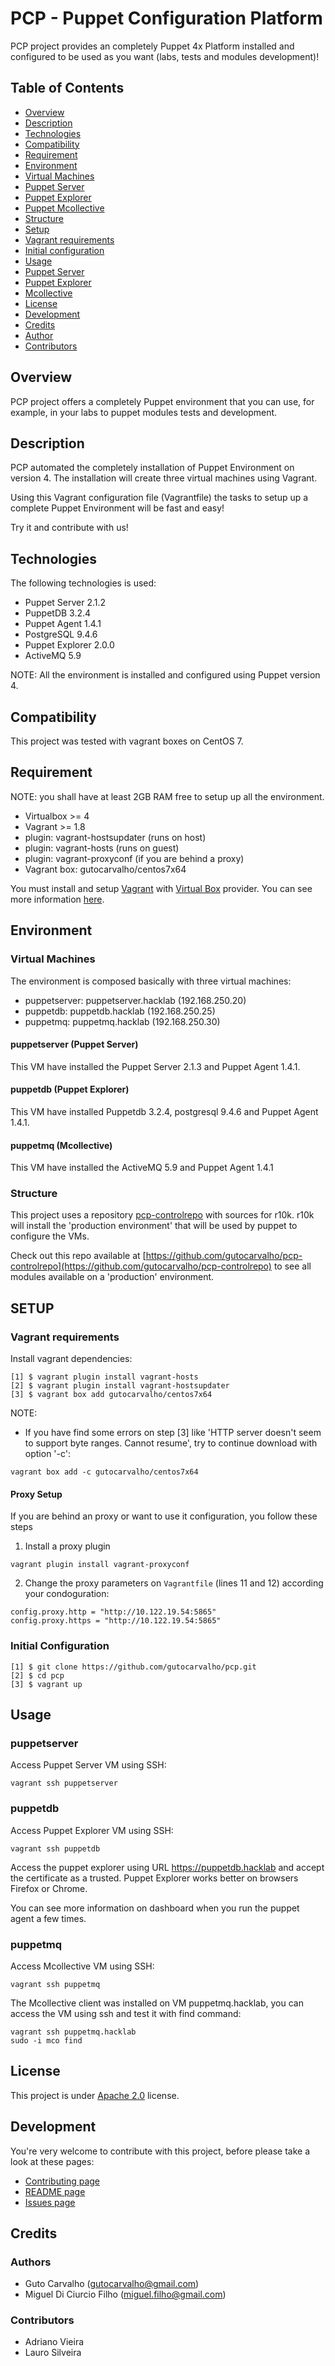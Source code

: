# PCP - Puppet Configuration Platform

PCP project provides an completely Puppet 4x Platform installed and configured to be used as you want (labs, tests and modules development)!

## Table of Contents
* [Overview](#overview)
* [Description](#description)
* [Technologies](#technologies)
* [Compatibility](#compatibility)
* [Requirement](#requirement)
* [Environment](#environment)
 * [Virtual Machines](#virtual-machines)
  * [Puppet Server](#puppetserver-puppet-server)
  * [Puppet Explorer](#puppetserver-puppet-explorer)
  * [Puppet Mcollective](#puppetserver-mcollective)
 * [Structure](#structure)
* [Setup](#setup)
 * [Vagrant requirements](#vagrant-requirements)
 * [Initial configuration](#initial-configuration)
* [Usage](#usage)
 * [Puppet Server](#puppet-server)
 * [Puppet Explorer](#puppetdb)
 * [Mcollective](#puppetmq)
* [License](#license)
* [Development](#development)
* [Credits](#credits)
 * [Author](#authors)
 * [Contributors](#contributors)

## Overview

PCP project offers a completely Puppet environment that you can use, for example, in your labs to puppet modules tests and development.

## Description

PCP automated the completely installation of Puppet Environment on version 4. The installation will create three virtual machines using Vagrant.

Using this Vagrant configuration file (Vagrantfile) the tasks to setup up a complete  Puppet Environment will be fast and easy!

Try it and contribute with us!

## Technologies

The following technologies is used:
* Puppet Server 2.1.2
* PuppetDB 3.2.4
* Puppet Agent 1.4.1
* PostgreSQL 9.4.6
* Puppet Explorer 2.0.0
* ActiveMQ 5.9

NOTE: All the environment is installed and configured using Puppet version 4.

## Compatibility

This project was tested with vagrant boxes on CentOS 7.

## Requirement

NOTE: you shall have at least 2GB RAM free to setup up all the environment.

* Virtualbox >= 4
* Vagrant >= 1.8
* plugin: vagrant-hostsupdater (runs on host)
* plugin: vagrant-hosts (runs on guest)
* plugin: vagrant-proxyconf (if you are behind a proxy)
* Vagrant box: gutocarvalho/centos7x64

You must install and setup [Vagrant](https://www.vagrantup.com/docs/installation/) with [Virtual Box](https://www.virtualbox.org/wiki/Downloads) provider. You can see more information [here](https://www.vagrantup.com/docs/virtualbox/).

## Environment

### Virtual Machines

The environment is composed basically with three virtual machines:

* puppetserver: puppetserver.hacklab (192.168.250.20)
* puppetdb: puppetdb.hacklab (192.168.250.25)
* puppetmq: puppetmq.hacklab (192.168.250.30)

#### puppetserver (Puppet Server)

This VM have installed the Puppet Server 2.1.3 and Puppet Agent 1.4.1.

#### puppetdb (Puppet Explorer)

This VM have installed Puppetdb 3.2.4, postgresql 9.4.6 and Puppet Agent 1.4.1.

#### puppetmq (Mcollective)

This VM have installed the ActiveMQ 5.9 and Puppet Agent 1.4.1

### Structure

This project uses a repository [pcp-controlrepo](https://github.com/gutocarvalho/pcp-controlrepo) with sources for r10k. r10k will install the 'production environment' that will be used by puppet to configure the VMs.

Check out this repo available at [https://github.com/gutocarvalho/pcp-controlrepo](https://github.com/gutocarvalho/pcp-controlrepo) to see all modules available on a 'production' environment.

## SETUP

### Vagrant requirements

Install vagrant dependencies:
```
[1] $ vagrant plugin install vagrant-hosts
[2] $ vagrant plugin install vagrant-hostsupdater
[3] $ vagrant box add gutocarvalho/centos7x64
```
NOTE:
* If you have find some errors on step [3] like 'HTTP server doesn't seem to support byte ranges. Cannot resume', try to continue download with option '-c':

```shell
vagrant box add -c gutocarvalho/centos7x64
```

#### Proxy Setup

If you are behind an proxy or want to use it configuration, you follow these steps

1. Install a proxy plugin

```shell
vagrant plugin install vagrant-proxyconf
```

2. Change the proxy parameters on ```Vagrantfile``` (lines 11 and 12) according your  condoguration:

```shell
config.proxy.http = "http://10.122.19.54:5865"
config.proxy.https = "http://10.122.19.54:5865"
```

### Initial Configuration

```shell
[1] $ git clone https://github.com/gutocarvalho/pcp.git
[2] $ cd pcp
[3] $ vagrant up
```

## Usage

### puppetserver

Access Puppet Server VM using SSH:
```shell
vagrant ssh puppetserver
```

### puppetdb

Access Puppet Explorer VM using SSH:
```shell
vagrant ssh puppetdb
```

Access the puppet explorer using URL https://puppetdb.hacklab and accept the certificate as a trusted. Puppet Explorer works better on browsers Firefox or Chrome.

You can see more information on dashboard when you run the puppet agent a few times.


### puppetmq

Access Mcollective VM using SSH:
```shell
vagrant ssh puppetmq
```

The Mcollective client was installed on VM puppetmq.hacklab, you can access the VM using ssh and test it with find command:

```shell
vagrant ssh puppetmq.hacklab
sudo -i mco find
```

## License

This project is under [Apache 2.0](#LICENSE) license.

## Development

You're very welcome to contribute with this project, before please take a look at these pages:
* [Contributing page](#CONTRIBUTING.md)
* [README page](#README)
* [Issues page](https://github.com/gutocarvalho/pcp/issues)

## Credits
### Authors
* Guto Carvalho (gutocarvalho@gmail.com)
* Miguel Di Ciurcio Filho (miguel.filho@gmail.com)

### Contributors
* Adriano Vieira
* Lauro Silveira

